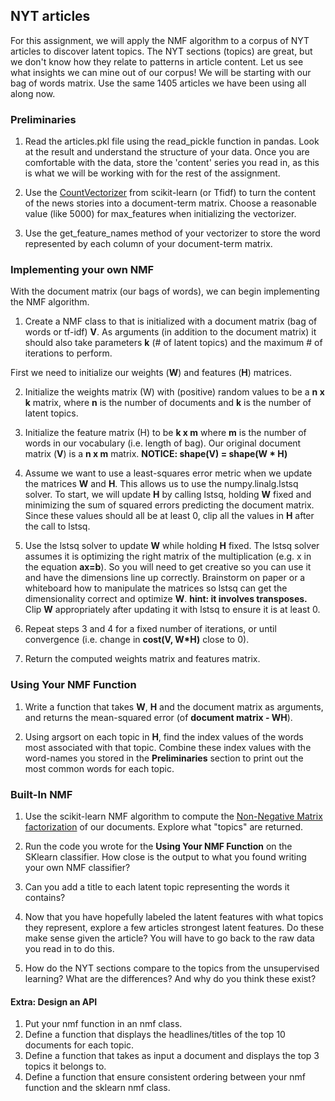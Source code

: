 ## NYT articles 

For this assignment, we will apply the NMF algorithm to a corpus of NYT articles to discover latent topics.  The NYT sections (topics) are great, but we don't know how they relate to patterns in article content.  Let us see what insights we can mine out of our corpus!  We will be starting with our bag of words matrix.  Use the same 1405 articles we have been using all along now.

### Preliminaries

1. Read the articles.pkl file using the read_pickle function in pandas. Look at the result and understand the structure of your data. Once you are comfortable with the data, store the 'content' series you read in, as this is what we will be working with for the rest of the assignment.


2. Use the [CountVectorizer](http://scikit-learn.org/stable/modules/generated/sklearn.feature_extraction.text.CountVectorizer.html) from scikit-learn (or Tfidf) to turn the content of the news stories into a document-term matrix.  Choose a reasonable value (like 5000) for max_features when initializing the vectorizer.


3. Use the get_feature_names method of your vectorizer to store the word represented by each column of your document-term matrix. 

### Implementing your own NMF
With the document matrix (our bags of words), we can begin implementing the NMF algorithm.  

1. Create a NMF class to that is initialized with a document matrix (bag of words or tf-idf) __V__.  As arguments (in addition to the document matrix) it should also take parameters __k__ (# of latent topics) and the maximum # of iterations to perform. 
  
  First we need to initialize our weights (__W__) and features (__H__) matrices.  

2. Initialize the weights matrix (W) with (positive) random values to be a __n x k__ matrix, where __n__ is the number of documents and __k__ is the number of latent topics.

2.  Initialize the feature matrix (H) to be __k x m__ where __m__ is the number of words in our vocabulary (i.e. length of bag).  Our original document matrix (__V__) is a __n x m__ matrix.  __NOTICE: shape(V) = shape(W * H)__

3. Assume we want to use a least-squares error metric when we update the matrices __W__ and __H__. This allows us to use the numpy.linalg.lstsq solver. 
To start, we will update __H__ by calling lstsq, holding __W__ fixed and minimizing the sum of squared errors predicting the document matrix. Since these values should all be at least 0, clip all the values in __H__ after the call to lstsq.

4. Use the lstsq solver to update __W__ while holding __H__ fixed. The lstsq solver assumes it is optimizing the right matrix of the multiplication (e.g. x in the equation __ax=b__). So you will need to get creative so you can use it and have the dimensions line up correctly.  Brainstorm on paper or a whiteboard how to manipulate the matrices so lstsq can get the dimensionality correct and optimize __W__. __hint: it involves transposes.__ Clip __W__ appropriately after updating it with lstsq to ensure it is at least 0.

5. Repeat steps 3 and 4 for a fixed number of iterations, or until convergence (i.e. change in __cost(V, W*H)__ close to 0).

6. Return the computed weights matrix and features matrix.

### Using Your NMF Function

1. Write a function that takes __W__, __H__ and the document matrix as arguments, and returns the mean-squared error (of __document matrix - WH__).

2. Using argsort on each topic in __H__, find the index values of the words most associated with that topic.  Combine these index values with the word-names you stored in the __Preliminaries__ section to print out the most common words for each topic.


### Built-In NMF


1. Use the scikit-learn NMF algorithm to compute the [Non-Negative Matrix factorization](http://scikit-learn.org/dev/auto_examples/applications/topics_extraction_with_nmf_lda.html) of our documents.  Explore what "topics" are returned. 

2. Run the code you wrote for the __Using Your NMF Function__ on the SKlearn classifier.  How close is the output to what you found writing your own NMF classifier?

3. Can you add a title to each latent topic representing the words it contains?

4.  Now that you have hopefully labeled the latent features with what topics they represent, explore a few articles strongest latent features.  Do these make sense given the article? You will have to go back to the raw data you read in to do this.

5. How do the NYT sections compare to the topics from the unsupervised learning?  What are the differences?  And why do you think these exist?



#### Extra:  Design an API


1. Put your nmf function in an nmf class.
2. Define a function that displays the headlines/titles of the top 10 documents for each topic.
3. Define a function that takes as input a document and displays the top 3 topics it belongs to.
4. Define a function that ensure consistent ordering between your nmf function and the sklearn nmf class.
